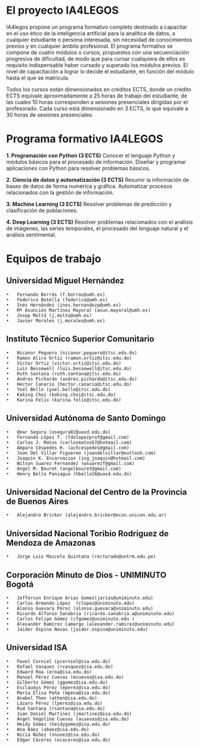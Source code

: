 # El proyecto IA4LEGOS

IA4legos propone un programa formativo completo destinado a capacitar en el uso ético de la inteligencia artificial para la analítica de datos, a cualquier estudiante o persona interesada, sin necesidad de conocimientos previos y en cualquier ámbito profesional. El programa formativo se compone de cuatro módulos o cursos, propuestos con una secuenciación progresiva de dificultad, de modo que para cursar cualquiera de ellos es requisito indispensable haber cursado y superado los módulos previos. El nivel de capacitación a lograr lo decide el estudiante, en función del módulo hasta el que se matricula.

Todos los cursos están dimensionados en créditos ECTS, donde un crédito ECTS equivale aproximadamente a 25 horas de trabajo del estudiante, de las cuales 10 horas corresponden a sesiones presenciales dirigidas por el profesorado. Cada curso está dimensionado en 3 ECTS, lo que equivale a 30 horas de sesiones presenciales.


# Programa formativo IA4LEGOS

**1. Programación con Python (3 ECTS)**
Conocer el lenguaje Python y módulos básicos para el procesado de información. Diseñar y programar aplicaciones con Python para resolver problemas básicos. 


**2. Ciencia de datos y automatización (3 ECTS)**
Resumir la información de bases de datos de forma numérica y gráfica. Automatizar procesos relacionados con la gestión de información.


**3. Machine Learning (3 ECTS)**
Resolver problemas de predicción y clasificación de poblaciones.


**4. Deep Learning (3 ECTS)**
Resolver problemas relacionados con el análisis de imágenes, las series temporales, el procesado del lenguaje natural y el análisis sentimental.

# Equipos de trabajo 

## Universidad Miguel Hernández

	•	Fernando Borrás (f.borras@umh.es)
	•	Federico Botella (federico@umh.es)
	•	Inés Hernández (ines.hernandezp@umh.es)
	•	Mª Asunción Martínez Mayoral (asun.mayoral@umh.es)
	•	Josep Moltó (j.molto@umh.es)
	•	Javier Morales (j.morales@umh.es)

## Instituto Técnico Superior Comunitario

	•	Nicanor Peguero (nicanor.peguero@itsc.edu.do)
	•	Ramon Aliro Ortiz (ramon.ortiz@itsc.edu.do)
	•	Víctor Ortiz (victor.ortiz@itsc.edu.do)
	•	Luis Bessewell (luis.bessewell@itsc.edu.do)
	•	Ruth Santana (ruth.santana@itsc.edu.do)
	•	Andres Pichardo (andres.pichardo@itsc.edu.do)
	•	Hector Canario (hector.canario@itsc.edu.do)
	•	Yoel Bello (yoel.bello@itsc.edu.do)
	•	Kaking Choi (kaking.choi@itsc.edu.do)   
	•	Karina Felix (karina.felix@itsc.edu.do)

 
## Universidad Autónoma de Santo Domingo
	
 	•	Omar Segura (osegura02@uasd.edu.do)
  	•	Fernando López T. (fdolopezprof@gmail.com)
	•	Carlos J. Matos	(carlosmatos67@hotmail.com)
	•	Amparo Céspedes H. (achcespedes@gmail.com)
	•	Joan Del Villar Figuereo (joandelvillar@outlook.com)
	•	Joaquin K. Encarnacion (ing_joaquin@hotmail.com)
	•	Wilson Suarez Fernandez	(wsuarezf@gmail.com)
	•	Angel M. Bouret (angelbouret@gmail.com)
	•	Henry Bello Paniagua (hbello26@uasd.edu.do)


## Universidad Nacional del Centro de la Provincia de Buenos Aires

	•	Alejandro Bricker (alejandro.bricker@econ.unicen.edu.ar)

## Universidad Nacional Toribio Rodriguez de Mendoza de Amazonas
 
 	•	Jorge Luis Maicelo Quintana (rectorado@untrm.edu.pe)
 
## Corporación Minuto de Dios - UNIMINUTO Bogotá

  	•	Jefferson Enrique Arias Gomez(jarias@uniminuto.edu)
  	•	Carlos Armando López  (clopez@uniminuto.edu)
  	•	Alonso Guevara Pérez (alonso.guevara@uniminuto.edu) 
  	•	Ricardo Alfonso Sanabria (ricardo.sanabria.a@uniminuto.edu)
  	•	Carlos Felipe Gómez (cfgomez@uniminuto.edu )
  	•	Alexander Ramírez Camargo (alexander.ramirez@uniminuto.edu)
  	•	Jaider Ospina Navas (jaider.ospina@uniminuto.edu)

## Universidad ISA

  	•	Pavel Corniel (pcorniel@isa.edu.do)
  	•	Rafael Vasquez (rvasquez@isa.edu.do)
   	•	Edward Roa (eroa@isa.edu.do)
   	•	Manuel Pérez Cuevas (mcuevas@isa.edu.do)
   	•	Gilberto Gómez (ggomez@isa.edu.do)
   	•	Esclaudys Pérez (eperez@isa.edu.do)
   	•	María Elisa Peña (mpena@isa.edu.do)
   	•	Anabel Then (athen@isa.edu.do)
   	•	Lázaro Pérez (lperez@isa.edu.do)
   	•	Rud Santana (rsantana@isa.edu.do)
   	•	Juan Daniel Martínez (jmartinez@isa.edu.do)
   	•	Ángel Vegoline Cuevas (acuevas@isa.edu.do)
   	•	Heidy Gómez (heidygomez@isa.edu.do)
   	•	Ana Báez (abaez@isa.edu.do)
   	•	Nicia Núñez (nnunez@isa.edu.do)
   	•	Edgar Cáceres (ecaceres@isa.edu.do)
